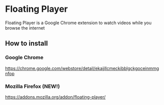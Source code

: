 # Floating Player
Floating Player is a Google Chrome extension to watch videos while you browse the internet

## How to install
### Google Chrome
https://chrome.google.com/webstore/detail/ekajjllcmeckibblgckgoceinmmgnfop

### Mozilla Firefox (NEW!)
https://addons.mozilla.org/addon/floating-player/
